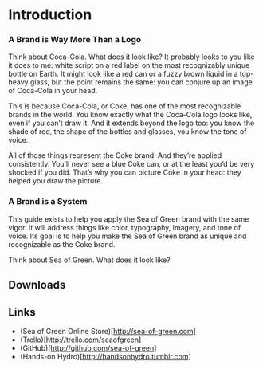 # Introduction

### A Brand is Way More Than a Logo

Think about Coca-Cola. What does it look like? It probably looks to you like it does to me: white script on a red label on the most recognizably unique bottle on Earth. It might look like a red can or a fuzzy brown liquid in a top-heavy glass, but the point remains the same: you can conjure up an image of Coca-Cola in your head.

This is because Coca-Cola, or Coke, has one of the most recognizable brands in the world. You know exactly what the Coca-Cola logo looks like, even if you can’t draw it. And it extends beyond the logo too: you know the shade of red, the shape of the bottles and glasses, you know the tone of voice.

All of those things represent the Coke brand. And they’re applied consistently. You’ll never see a blue Coke can, or at the least you’d be very shocked if you did. That’s why you can picture Coke in your head: they helped you draw the picture.

### A Brand is a System

This guide exists to help you apply the Sea of Green brand with the same vigor. It will address things like color, typography, imagery, and tone of voice. Its goal is to help you make the Sea of Green brand as unique and recognizable as the Coke brand.

Think about Sea of Green. What does it look like?

## Downloads

## Links

* (Sea of Green Online Store)[http://sea-of-green.com]
* (Trello)[http://trello.com/seaofgreen]
* (GitHub)[http://github.com/sea-of-green]
* (Hands-on Hydro)[http://handsonhydro.tumblr.com]
